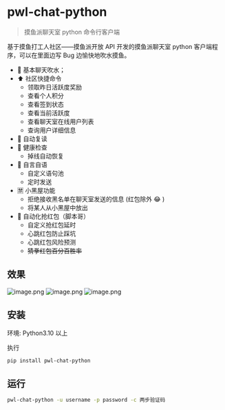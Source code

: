 # pwl-chat-python

> 摸鱼派聊天室 python 命令行客户端

基于摸鱼打工人社区——摸鱼派开放 API 开发的摸鱼派聊天室 python 客户端程序，可以在里面边写 Bug 边愉快地吹水摸鱼。

- 💬 基本聊天吹水；
- ⬆️ 社区快捷命令
  - 领取昨日活跃度奖励
  - 查看个人积分
  - 查看签到状态
  - 查看当前活跃度
  - 查看聊天室在线用户列表
  - 查询用户详细信息
- 🤖️ 自动复读
- 💉 健康检查
  - 掉线自动恢复
- 🧠 自言自语
  - 自定义语句池
  - 定时发送
- 🈲️ 小黑屋功能
  - 拒绝接收黑名单在聊天室发送的信息 (红包除外 😂 )
  - 将某人从小黑屋中放出
- 🧧 自动化抢红包（脚本哥）
  - 自定义抢红包延时
  - 心跳红包防止踩坑
  - 心跳红包风险预测
  - ~~猜拳红包百分百胜率~~

## 效果

![image.png](https://pwl.stackoverflow.wiki/2022/01/image-71dba0ea.png)
![image.png](https://pwl.stackoverflow.wiki/2022/01/image-f74aae7e.png)
![image.png](https://pwl.stackoverflow.wiki/2022/01/image-1b685256.png)

## 安装

环境: Python3.10 以上

执行

```bash
pip install pwl-chat-python
```

## 运行

```bash
pwl-chat-python -u username -p password -c 两步验证码
```
